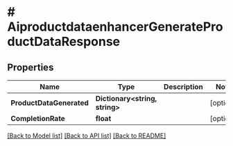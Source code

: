# # AiproductdataenhancerGenerateProductDataResponse


## Properties 


Name | Type | Description | Notes
------------ | ------------- | ------------- | -------------
**ProductDataGenerated**| **Dictionary<string, string>** |   | [optional]
**CompletionRate**| **float** |   | [optional]


[[Back to Model list]](../../README.md#models) [[Back to API list]](../../README.md#endpoints) [[Back to README]](../../README.md)

